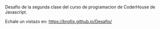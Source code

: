 Desafio de la segunda clase del curso de programacion de CoderHouse de Javascript.

Echale un vistazo en: https://brollix.github.io/Desafio/
